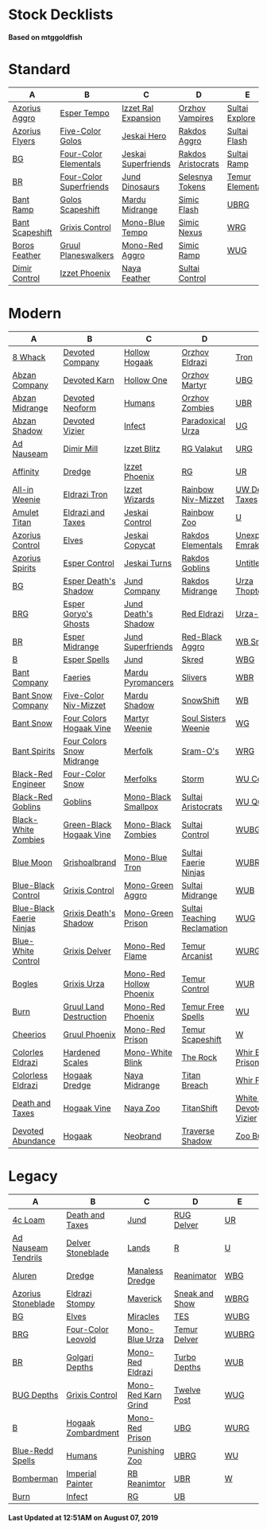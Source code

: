 # Stock Decklists
#### Based on mtggoldfish


# Standard

|                                A                                 |                                        B                                         |                                    C                                     |                                   D                                    |                                 E                                  |
|------------------------------------------------------------------|----------------------------------------------------------------------------------|--------------------------------------------------------------------------|------------------------------------------------------------------------|--------------------------------------------------------------------|
|[Azorius Aggro](./mtggoldfish/Standard/decks/Azorius_Aggro.md)    |[Esper Tempo](./mtggoldfish/Standard/decks/Esper_Tempo.md)                        |[Izzet Ral Expansion](./mtggoldfish/Standard/decks/Izzet_Ral_Expansion.md)|[Orzhov Vampires](./mtggoldfish/Standard/decks/Orzhov_Vampires.md)      |[Sultai Explore](./mtggoldfish/Standard/decks/Sultai_Explore.md)    |
|[Azorius Flyers](./mtggoldfish/Standard/decks/Azorius_Flyers.md)  |[Five-Color Golos](./mtggoldfish/Standard/decks/Five-Color_Golos.md)              |[Jeskai Hero](./mtggoldfish/Standard/decks/Jeskai_Hero.md)                |[Rakdos Aggro](./mtggoldfish/Standard/decks/Rakdos_Aggro.md)            |[Sultai Flash](./mtggoldfish/Standard/decks/Sultai_Flash.md)        |
|[BG](./mtggoldfish/Standard/decks/BG.md)                          |[Four-Color Elementals](./mtggoldfish/Standard/decks/Four-Color_Elementals.md)    |[Jeskai Superfriends](./mtggoldfish/Standard/decks/Jeskai_Superfriends.md)|[Rakdos Aristocrats](./mtggoldfish/Standard/decks/Rakdos_Aristocrats.md)|[Sultai Ramp](./mtggoldfish/Standard/decks/Sultai_Ramp.md)          |
|[BR](./mtggoldfish/Standard/decks/BR.md)                          |[Four-Color Superfriends](./mtggoldfish/Standard/decks/Four-Color_Superfriends.md)|[Jund Dinosaurs](./mtggoldfish/Standard/decks/Jund_Dinosaurs.md)          |[Selesnya Tokens](./mtggoldfish/Standard/decks/Selesnya_Tokens.md)      |[Temur Elementals](./mtggoldfish/Standard/decks/Temur_Elementals.md)|
|[Bant Ramp](./mtggoldfish/Standard/decks/Bant_Ramp.md)            |[Golos Scapeshift](./mtggoldfish/Standard/decks/Golos_Scapeshift.md)              |[Mardu Midrange](./mtggoldfish/Standard/decks/Mardu_Midrange.md)          |[Simic Flash](./mtggoldfish/Standard/decks/Simic_Flash.md)              |[UBRG](./mtggoldfish/Standard/decks/UBRG.md)                        |
|[Bant Scapeshift](./mtggoldfish/Standard/decks/Bant_Scapeshift.md)|[Grixis Control](./mtggoldfish/Standard/decks/Grixis_Control.md)                  |[Mono-Blue Tempo](./mtggoldfish/Standard/decks/Mono-Blue_Tempo.md)        |[Simic Nexus](./mtggoldfish/Standard/decks/Simic_Nexus.md)              |[WRG](./mtggoldfish/Standard/decks/WRG.md)                          |
|[Boros Feather](./mtggoldfish/Standard/decks/Boros_Feather.md)    |[Gruul Planeswalkers](./mtggoldfish/Standard/decks/Gruul_Planeswalkers.md)        |[Mono-Red Aggro](./mtggoldfish/Standard/decks/Mono-Red_Aggro.md)          |[Simic Ramp](./mtggoldfish/Standard/decks/Simic_Ramp.md)                |[WUG](./mtggoldfish/Standard/decks/WUG.md)                          |
|[Dimir Control](./mtggoldfish/Standard/decks/Dimir_Control.md)    |[Izzet Phoenix](./mtggoldfish/Standard/decks/Izzet_Phoenix.md)                    |[Naya Feather](./mtggoldfish/Standard/decks/Naya_Feather.md)              |[Sultai Control](./mtggoldfish/Standard/decks/Sultai_Control.md)        |                                                                    |


# Modern

|                                        A                                         |                                         B                                          |                                       C                                        |                                           D                                            |                                          E                                           |
|----------------------------------------------------------------------------------|------------------------------------------------------------------------------------|--------------------------------------------------------------------------------|----------------------------------------------------------------------------------------|--------------------------------------------------------------------------------------|
|[8 Whack](./mtggoldfish/Modern/decks/8_Whack.md)                                  |[Devoted Company](./mtggoldfish/Modern/decks/Devoted_Company.md)                    |[Hollow Hogaak](./mtggoldfish/Modern/decks/Hollow_Hogaak.md)                    |[Orzhov Eldrazi](./mtggoldfish/Modern/decks/Orzhov_Eldrazi.md)                          |[Tron](./mtggoldfish/Modern/decks/Tron.md)                                            |
|[Abzan Company](./mtggoldfish/Modern/decks/Abzan_Company.md)                      |[Devoted Karn](./mtggoldfish/Modern/decks/Devoted_Karn.md)                          |[Hollow One](./mtggoldfish/Modern/decks/Hollow_One.md)                          |[Orzhov Martyr](./mtggoldfish/Modern/decks/Orzhov_Martyr.md)                            |[UBG](./mtggoldfish/Modern/decks/UBG.md)                                              |
|[Abzan Midrange](./mtggoldfish/Modern/decks/Abzan_Midrange.md)                    |[Devoted Neoform](./mtggoldfish/Modern/decks/Devoted_Neoform.md)                    |[Humans](./mtggoldfish/Modern/decks/Humans.md)                                  |[Orzhov Zombies](./mtggoldfish/Modern/decks/Orzhov_Zombies.md)                          |[UBR](./mtggoldfish/Modern/decks/UBR.md)                                              |
|[Abzan Shadow](./mtggoldfish/Modern/decks/Abzan_Shadow.md)                        |[Devoted Vizier](./mtggoldfish/Modern/decks/Devoted_Vizier.md)                      |[Infect](./mtggoldfish/Modern/decks/Infect.md)                                  |[Paradoxical Urza](./mtggoldfish/Modern/decks/Paradoxical_Urza.md)                      |[UG](./mtggoldfish/Modern/decks/UG.md)                                                |
|[Ad Nauseam](./mtggoldfish/Modern/decks/Ad_Nauseam.md)                            |[Dimir Mill](./mtggoldfish/Modern/decks/Dimir_Mill.md)                              |[Izzet Blitz](./mtggoldfish/Modern/decks/Izzet_Blitz.md)                        |[RG Valakut](./mtggoldfish/Modern/decks/RG_Valakut.md)                                  |[URG](./mtggoldfish/Modern/decks/URG.md)                                              |
|[Affinity](./mtggoldfish/Modern/decks/Affinity.md)                                |[Dredge](./mtggoldfish/Modern/decks/Dredge.md)                                      |[Izzet Phoenix](./mtggoldfish/Modern/decks/Izzet_Phoenix.md)                    |[RG](./mtggoldfish/Modern/decks/RG.md)                                                  |[UR](./mtggoldfish/Modern/decks/UR.md)                                                |
|[All-in Weenie](./mtggoldfish/Modern/decks/All-in_Weenie.md)                      |[Eldrazi Tron](./mtggoldfish/Modern/decks/Eldrazi_Tron.md)                          |[Izzet Wizards](./mtggoldfish/Modern/decks/Izzet_Wizards.md)                    |[Rainbow Niv-Mizzet](./mtggoldfish/Modern/decks/Rainbow_Niv-Mizzet.md)                  |[UW Death & Taxes](./mtggoldfish/Modern/decks/UW_Death_&_Taxes.md)                    |
|[Amulet Titan](./mtggoldfish/Modern/decks/Amulet_Titan.md)                        |[Eldrazi and Taxes](./mtggoldfish/Modern/decks/Eldrazi_and_Taxes.md)                |[Jeskai Control](./mtggoldfish/Modern/decks/Jeskai_Control.md)                  |[Rainbow Zoo](./mtggoldfish/Modern/decks/Rainbow_Zoo.md)                                |[U](./mtggoldfish/Modern/decks/U.md)                                                  |
|[Azorius Control](./mtggoldfish/Modern/decks/Azorius_Control.md)                  |[Elves](./mtggoldfish/Modern/decks/Elves.md)                                        |[Jeskai Copycat](./mtggoldfish/Modern/decks/Jeskai_Copycat.md)                  |[Rakdos Elementals](./mtggoldfish/Modern/decks/Rakdos_Elementals.md)                    |[Unexpected Emrakul](./mtggoldfish/Modern/decks/Unexpected_Emrakul.md)                |
|[Azorius Spirits](./mtggoldfish/Modern/decks/Azorius_Spirits.md)                  |[Esper Control](./mtggoldfish/Modern/decks/Esper_Control.md)                        |[Jeskai Turns](./mtggoldfish/Modern/decks/Jeskai_Turns.md)                      |[Rakdos Goblins](./mtggoldfish/Modern/decks/Rakdos_Goblins.md)                          |[Untitled](./mtggoldfish/Modern/decks/Untitled.md)                                    |
|[BG](./mtggoldfish/Modern/decks/BG.md)                                            |[Esper Death's Shadow](./mtggoldfish/Modern/decks/Esper_Death's_Shadow.md)          |[Jund Company](./mtggoldfish/Modern/decks/Jund_Company.md)                      |[Rakdos Midrange](./mtggoldfish/Modern/decks/Rakdos_Midrange.md)                        |[Urza ThopterSword](./mtggoldfish/Modern/decks/Urza_ThopterSword.md)                  |
|[BRG](./mtggoldfish/Modern/decks/BRG.md)                                          |[Esper Goryo's Ghosts](./mtggoldfish/Modern/decks/Esper_Goryo's_Ghosts.md)          |[Jund Death's Shadow](./mtggoldfish/Modern/decks/Jund_Death's_Shadow.md)        |[Red Eldrazi](./mtggoldfish/Modern/decks/Red_Eldrazi.md)                                |[Urza-O's](./mtggoldfish/Modern/decks/Urza-O's.md)                                    |
|[BR](./mtggoldfish/Modern/decks/BR.md)                                            |[Esper Midrange](./mtggoldfish/Modern/decks/Esper_Midrange.md)                      |[Jund Superfriends](./mtggoldfish/Modern/decks/Jund_Superfriends.md)            |[Red-Black Aggro](./mtggoldfish/Modern/decks/Red-Black_Aggro.md)                        |[WB Smallpox](./mtggoldfish/Modern/decks/WB_Smallpox.md)                              |
|[B](./mtggoldfish/Modern/decks/B.md)                                              |[Esper Spells](./mtggoldfish/Modern/decks/Esper_Spells.md)                          |[Jund](./mtggoldfish/Modern/decks/Jund.md)                                      |[Skred](./mtggoldfish/Modern/decks/Skred.md)                                            |[WBG](./mtggoldfish/Modern/decks/WBG.md)                                              |
|[Bant Company](./mtggoldfish/Modern/decks/Bant_Company.md)                        |[Faeries](./mtggoldfish/Modern/decks/Faeries.md)                                    |[Mardu Pyromancers](./mtggoldfish/Modern/decks/Mardu_Pyromancers.md)            |[Slivers](./mtggoldfish/Modern/decks/Slivers.md)                                        |[WBR](./mtggoldfish/Modern/decks/WBR.md)                                              |
|[Bant Snow Company](./mtggoldfish/Modern/decks/Bant_Snow_Company.md)              |[Five-Color Niv-Mizzet](./mtggoldfish/Modern/decks/Five-Color_Niv-Mizzet.md)        |[Mardu Shadow](./mtggoldfish/Modern/decks/Mardu_Shadow.md)                      |[SnowShift](./mtggoldfish/Modern/decks/SnowShift.md)                                    |[WB](./mtggoldfish/Modern/decks/WB.md)                                                |
|[Bant Snow](./mtggoldfish/Modern/decks/Bant_Snow.md)                              |[Four Colors Hogaak Vine](./mtggoldfish/Modern/decks/Four_Colors_Hogaak_Vine.md)    |[Martyr Weenie](./mtggoldfish/Modern/decks/Martyr_Weenie.md)                    |[Soul Sisters Weenie](./mtggoldfish/Modern/decks/Soul_Sisters_Weenie.md)                |[WG](./mtggoldfish/Modern/decks/WG.md)                                                |
|[Bant Spirits](./mtggoldfish/Modern/decks/Bant_Spirits.md)                        |[Four Colors Snow Midrange](./mtggoldfish/Modern/decks/Four_Colors_Snow_Midrange.md)|[Merfolk](./mtggoldfish/Modern/decks/Merfolk.md)                                |[Sram-O's](./mtggoldfish/Modern/decks/Sram-O's.md)                                      |[WRG](./mtggoldfish/Modern/decks/WRG.md)                                              |
|[Black-Red Engineer](./mtggoldfish/Modern/decks/Black-Red_Engineer.md)            |[Four-Color Snow](./mtggoldfish/Modern/decks/Four-Color_Snow.md)                    |[Merfolks](./mtggoldfish/Modern/decks/Merfolks.md)                              |[Storm](./mtggoldfish/Modern/decks/Storm.md)                                            |[WU Control](./mtggoldfish/Modern/decks/WU_Control.md)                                |
|[Black-Red Goblins](./mtggoldfish/Modern/decks/Black-Red_Goblins.md)              |[Goblins](./mtggoldfish/Modern/decks/Goblins.md)                                    |[Mono-Black Smallpox](./mtggoldfish/Modern/decks/Mono-Black_Smallpox.md)        |[Sultai Aristocrats](./mtggoldfish/Modern/decks/Sultai_Aristocrats.md)                  |[WU Quest](./mtggoldfish/Modern/decks/WU_Quest.md)                                    |
|[Black-White Zombies](./mtggoldfish/Modern/decks/Black-White_Zombies.md)          |[Green-Black Hogaak Vine](./mtggoldfish/Modern/decks/Green-Black_Hogaak_Vine.md)    |[Mono-Black Zombies](./mtggoldfish/Modern/decks/Mono-Black_Zombies.md)          |[Sultai Control](./mtggoldfish/Modern/decks/Sultai_Control.md)                          |[WUBG](./mtggoldfish/Modern/decks/WUBG.md)                                            |
|[Blue Moon](./mtggoldfish/Modern/decks/Blue_Moon.md)                              |[Grishoalbrand](./mtggoldfish/Modern/decks/Grishoalbrand.md)                        |[Mono-Blue Tron](./mtggoldfish/Modern/decks/Mono-Blue_Tron.md)                  |[Sultai Faerie Ninjas](./mtggoldfish/Modern/decks/Sultai_Faerie_Ninjas.md)              |[WUBRG](./mtggoldfish/Modern/decks/WUBRG.md)                                          |
|[Blue-Black Control](./mtggoldfish/Modern/decks/Blue-Black_Control.md)            |[Grixis Control](./mtggoldfish/Modern/decks/Grixis_Control.md)                      |[Mono-Green Aggro](./mtggoldfish/Modern/decks/Mono-Green_Aggro.md)              |[Sultai Midrange](./mtggoldfish/Modern/decks/Sultai_Midrange.md)                        |[WUB](./mtggoldfish/Modern/decks/WUB.md)                                              |
|[Blue-Black Faerie Ninjas](./mtggoldfish/Modern/decks/Blue-Black_Faerie_Ninjas.md)|[Grixis Death's Shadow](./mtggoldfish/Modern/decks/Grixis_Death's_Shadow.md)        |[Mono-Green Prison](./mtggoldfish/Modern/decks/Mono-Green_Prison.md)            |[Sultai Teaching Reclamation](./mtggoldfish/Modern/decks/Sultai_Teaching_Reclamation.md)|[WUG](./mtggoldfish/Modern/decks/WUG.md)                                              |
|[Blue-White Control](./mtggoldfish/Modern/decks/Blue-White_Control.md)            |[Grixis Delver](./mtggoldfish/Modern/decks/Grixis_Delver.md)                        |[Mono-Red Flame](./mtggoldfish/Modern/decks/Mono-Red_Flame.md)                  |[Temur Arcanist](./mtggoldfish/Modern/decks/Temur_Arcanist.md)                          |[WURG](./mtggoldfish/Modern/decks/WURG.md)                                            |
|[Bogles](./mtggoldfish/Modern/decks/Bogles.md)                                    |[Grixis Urza](./mtggoldfish/Modern/decks/Grixis_Urza.md)                            |[Mono-Red Hollow Phoenix](./mtggoldfish/Modern/decks/Mono-Red_Hollow_Phoenix.md)|[Temur Control](./mtggoldfish/Modern/decks/Temur_Control.md)                            |[WUR](./mtggoldfish/Modern/decks/WUR.md)                                              |
|[Burn](./mtggoldfish/Modern/decks/Burn.md)                                        |[Gruul Land Destruction](./mtggoldfish/Modern/decks/Gruul_Land_Destruction.md)      |[Mono-Red Phoenix](./mtggoldfish/Modern/decks/Mono-Red_Phoenix.md)              |[Temur Free Spells](./mtggoldfish/Modern/decks/Temur_Free_Spells.md)                    |[WU](./mtggoldfish/Modern/decks/WU.md)                                                |
|[Cheerios](./mtggoldfish/Modern/decks/Cheerios.md)                                |[Gruul Phoenix](./mtggoldfish/Modern/decks/Gruul_Phoenix.md)                        |[Mono-Red Prison](./mtggoldfish/Modern/decks/Mono-Red_Prison.md)                |[Temur Scapeshift](./mtggoldfish/Modern/decks/Temur_Scapeshift.md)                      |[W](./mtggoldfish/Modern/decks/W.md)                                                  |
|[Colorles Eldrazi](./mtggoldfish/Modern/decks/Colorles_Eldrazi.md)                |[Hardened Scales](./mtggoldfish/Modern/decks/Hardened_Scales.md)                    |[Mono-White Blink](./mtggoldfish/Modern/decks/Mono-White_Blink.md)              |[The Rock](./mtggoldfish/Modern/decks/The_Rock.md)                                      |[Whir Engineer Prison](./mtggoldfish/Modern/decks/Whir_Engineer_Prison.md)            |
|[Colorless Eldrazi](./mtggoldfish/Modern/decks/Colorless_Eldrazi.md)              |[Hogaak Dredge](./mtggoldfish/Modern/decks/Hogaak_Dredge.md)                        |[Naya Midrange](./mtggoldfish/Modern/decks/Naya_Midrange.md)                    |[Titan Breach](./mtggoldfish/Modern/decks/Titan_Breach.md)                              |[Whir Prison](./mtggoldfish/Modern/decks/Whir_Prison.md)                              |
|[Death and Taxes](./mtggoldfish/Modern/decks/Death_and_Taxes.md)                  |[Hogaak Vine](./mtggoldfish/Modern/decks/Hogaak_Vine.md)                            |[Naya Zoo](./mtggoldfish/Modern/decks/Naya_Zoo.md)                              |[TitanShift](./mtggoldfish/Modern/decks/TitanShift.md)                                  |[White-Green Devoted Vizier](./mtggoldfish/Modern/decks/White-Green_Devoted_Vizier.md)|
|[Devoted Abundance](./mtggoldfish/Modern/decks/Devoted_Abundance.md)              |[Hogaak](./mtggoldfish/Modern/decks/Hogaak.md)                                      |[Neobrand](./mtggoldfish/Modern/decks/Neobrand.md)                              |[Traverse Shadow](./mtggoldfish/Modern/decks/Traverse_Shadow.md)                        |[Zoo Burn](./mtggoldfish/Modern/decks/Zoo_Burn.md)                                    |


# Legacy

|                                   A                                    |                                  B                                   |                                   C                                    |                              D                               |                     E                      |
|------------------------------------------------------------------------|----------------------------------------------------------------------|------------------------------------------------------------------------|--------------------------------------------------------------|--------------------------------------------|
|[4c Loam](./mtggoldfish/Legacy/decks/4c_Loam.md)                        |[Death and Taxes](./mtggoldfish/Legacy/decks/Death_and_Taxes.md)      |[Jund](./mtggoldfish/Legacy/decks/Jund.md)                              |[RUG Delver](./mtggoldfish/Legacy/decks/RUG_Delver.md)        |[UR](./mtggoldfish/Legacy/decks/UR.md)      |
|[Ad Nauseam Tendrils](./mtggoldfish/Legacy/decks/Ad_Nauseam_Tendrils.md)|[Delver Stoneblade](./mtggoldfish/Legacy/decks/Delver_Stoneblade.md)  |[Lands](./mtggoldfish/Legacy/decks/Lands.md)                            |[R](./mtggoldfish/Legacy/decks/R.md)                          |[U](./mtggoldfish/Legacy/decks/U.md)        |
|[Aluren](./mtggoldfish/Legacy/decks/Aluren.md)                          |[Dredge](./mtggoldfish/Legacy/decks/Dredge.md)                        |[Manaless Dredge](./mtggoldfish/Legacy/decks/Manaless_Dredge.md)        |[Reanimator](./mtggoldfish/Legacy/decks/Reanimator.md)        |[WBG](./mtggoldfish/Legacy/decks/WBG.md)    |
|[Azorius Stoneblade](./mtggoldfish/Legacy/decks/Azorius_Stoneblade.md)  |[Eldrazi Stompy](./mtggoldfish/Legacy/decks/Eldrazi_Stompy.md)        |[Maverick](./mtggoldfish/Legacy/decks/Maverick.md)                      |[Sneak and Show](./mtggoldfish/Legacy/decks/Sneak_and_Show.md)|[WBRG](./mtggoldfish/Legacy/decks/WBRG.md)  |
|[BG](./mtggoldfish/Legacy/decks/BG.md)                                  |[Elves](./mtggoldfish/Legacy/decks/Elves.md)                          |[Miracles](./mtggoldfish/Legacy/decks/Miracles.md)                      |[TES](./mtggoldfish/Legacy/decks/TES.md)                      |[WUBG](./mtggoldfish/Legacy/decks/WUBG.md)  |
|[BRG](./mtggoldfish/Legacy/decks/BRG.md)                                |[Four-Color Leovold](./mtggoldfish/Legacy/decks/Four-Color_Leovold.md)|[Mono-Blue Urza](./mtggoldfish/Legacy/decks/Mono-Blue_Urza.md)          |[Temur Delver](./mtggoldfish/Legacy/decks/Temur_Delver.md)    |[WUBRG](./mtggoldfish/Legacy/decks/WUBRG.md)|
|[BR](./mtggoldfish/Legacy/decks/BR.md)                                  |[Golgari Depths](./mtggoldfish/Legacy/decks/Golgari_Depths.md)        |[Mono-Red Eldrazi](./mtggoldfish/Legacy/decks/Mono-Red_Eldrazi.md)      |[Turbo Depths](./mtggoldfish/Legacy/decks/Turbo_Depths.md)    |[WUB](./mtggoldfish/Legacy/decks/WUB.md)    |
|[BUG Depths](./mtggoldfish/Legacy/decks/BUG_Depths.md)                  |[Grixis Control](./mtggoldfish/Legacy/decks/Grixis_Control.md)        |[Mono-Red Karn Grind](./mtggoldfish/Legacy/decks/Mono-Red_Karn_Grind.md)|[Twelve Post](./mtggoldfish/Legacy/decks/Twelve_Post.md)      |[WUG](./mtggoldfish/Legacy/decks/WUG.md)    |
|[B](./mtggoldfish/Legacy/decks/B.md)                                    |[Hogaak Zombardment](./mtggoldfish/Legacy/decks/Hogaak_Zombardment.md)|[Mono-Red Prison](./mtggoldfish/Legacy/decks/Mono-Red_Prison.md)        |[UBG](./mtggoldfish/Legacy/decks/UBG.md)                      |[WURG](./mtggoldfish/Legacy/decks/WURG.md)  |
|[Blue-Redd Spells](./mtggoldfish/Legacy/decks/Blue-Redd_Spells.md)      |[Humans](./mtggoldfish/Legacy/decks/Humans.md)                        |[Punishing Zoo](./mtggoldfish/Legacy/decks/Punishing_Zoo.md)            |[UBRG](./mtggoldfish/Legacy/decks/UBRG.md)                    |[WU](./mtggoldfish/Legacy/decks/WU.md)      |
|[Bomberman](./mtggoldfish/Legacy/decks/Bomberman.md)                    |[Imperial Painter](./mtggoldfish/Legacy/decks/Imperial_Painter.md)    |[RB Reanimtor](./mtggoldfish/Legacy/decks/RB_Reanimtor.md)              |[UBR](./mtggoldfish/Legacy/decks/UBR.md)                      |[W](./mtggoldfish/Legacy/decks/W.md)        |
|[Burn](./mtggoldfish/Legacy/decks/Burn.md)                              |[Infect](./mtggoldfish/Legacy/decks/Infect.md)                        |[RG](./mtggoldfish/Legacy/decks/RG.md)                                  |[UB](./mtggoldfish/Legacy/decks/UB.md)                        |                                            |



#### Last Updated at 12:51AM on August 07, 2019